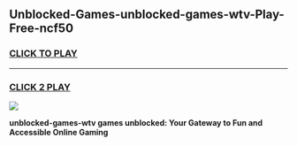 
## Unblocked-Games-unblocked-games-wtv-Play-Free-ncf50
<h3>
<a href="https://premium76.site?title=unblocked-games-wtv&ref=12A">CLICK TO PLAY</a></h3>
<hr>

<h3>
<a href="https://premium76.site?title=unblocked-games-wtv&ref=12A">CLICK 2 PLAY</a>
  
</h3>

<a href="https://premium76.site?title=unblocked-games-wtv&ref=12A"><img src="https://clearcache.store/games.png"></a>


**unblocked-games-wtv games unblocked: Your Gateway to Fun and Accessible Online Gaming**
